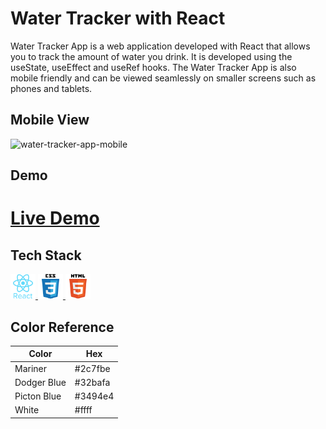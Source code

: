 # Water Tracker with React

Water Tracker App is a web application developed with React that allows you to track the amount of water you drink. It is developed using the useState, useEffect and useRef hooks. 
The Water Tracker App is also mobile friendly and can be viewed seamlessly on smaller screens such as phones and tablets.

## Mobile View

![water-tracker-app-mobile](https://user-images.githubusercontent.com/86318154/215352829-2c9b3ad1-25e5-43aa-bf9b-6af5fe3778b7.png)

## Demo

# [Live Demo](https://water-tracker-with-react.netlify.app/)

## Tech Stack

<p align="left"> <a href="https://reactjs.org/" target="_blank" rel="noreferrer"> <img src="https://raw.githubusercontent.com/devicons/devicon/master/icons/react/react-original-wordmark.svg" alt="react" width="40" height="40"/> </a>  <a href="https://www.w3schools.com/css/" target="_blank" rel="noreferrer"> <img src="https://raw.githubusercontent.com/devicons/devicon/master/icons/css3/css3-original-wordmark.svg" alt="css3" width="40" height="40"/> </a> <a href="https://www.w3.org/html/" target="_blank" rel="noreferrer"> <img src="https://raw.githubusercontent.com/devicons/devicon/master/icons/html5/html5-original-wordmark.svg" alt="html5" width="40" height="40"/> </a> </p>

## Color Reference

| Color            | Hex                                                                |
| ----------------- | ------------------------------------------------------------------ |
| Mariner | #2c7fbe|
| Dodger Blue | #32bafa|
| Picton Blue | #3494e4|
| White | #ffff| 



